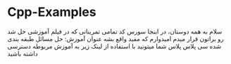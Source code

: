 # Cpp-Examples

سلام به همه دوستان، در اینجا سورس کد تمامی تمریناتی که در فیلم آموزشی حل شد رو براتون قرار میدم امیدوارم که مفید واقع بشه
عنوان آموزش: حل مسائل طبقه بندی شده سی پلاس پلاس
شما میتونید با استفاده از لینک زیر به آموزش مربوطه دسترسی داشته باشید
